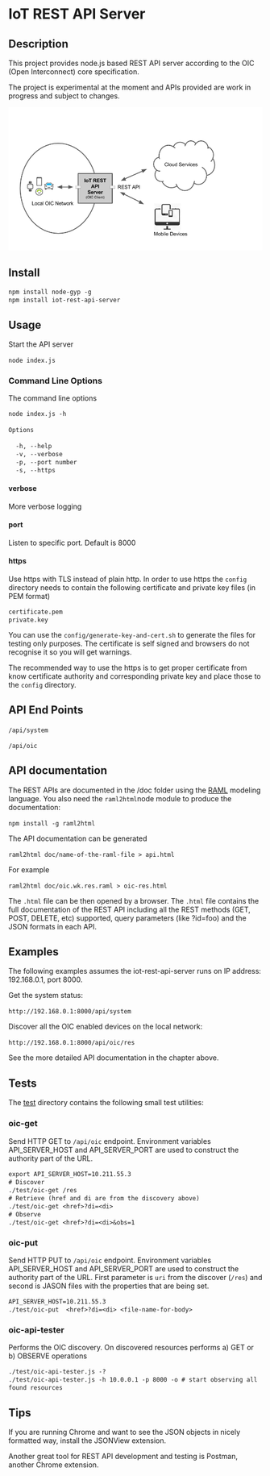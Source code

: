 # IoT REST API Server
## Description
This project provides node.js based REST API server according to the  OIC (Open Interconnect) core specification.

The project is experimental at the moment and APIs provided are work in progress and subject to changes.

![Overview](img/iot-rest-api-server.png)

## Install

```
npm install node-gyp -g
npm install iot-rest-api-server
```


## Usage

Start the API server

```node index.js```

### Command Line Options

The command line options 

```
node index.js -h

Options

  -h, --help           
  -v, --verbose        
  -p, --port number    
  -s, --https          
  ```
#### verbose
More verbose logging
#### port 
Listen to specific port. Default is 8000
#### https
Use https with TLS instead of plain http. In order to use https the `config` directory needs to contain the following certificate and private key files (in PEM format)

```
certificate.pem
private.key
```

You can use the `config/generate-key-and-cert.sh` to generate the files for testing only purposes. The certificate is self signed and browsers do not recognise it so you will get warnings.

The recommended way to use the https is to get proper certificate from know certificate authority and corresponding private key and place those to the `config` directory.

## API End Points

`/api/system`

`/api/oic`

## API documentation

The REST APIs are documented in the /doc folder using the [RAML](http://raml.org/) modeling language. You also need the ```raml2html```node module to produce the documentation:

```npm install -g raml2html```

The API documentation can be generated 

```raml2html doc/name-of-the-raml-file > api.html```

For example

 ```raml2html doc/oic.wk.res.raml > oic-res.html```

The `.html` file can be then opened by a browser. The `.html` file contains the full documentation of the REST API including all the REST methods (GET, POST, DELETE, etc) supported, query parameters (like ?id=foo) and the JSON formats in each API.

## Examples

The following examples assumes the iot-rest-api-server runs on IP address: 192.168.0.1, port 8000.

Get the system status:

`http://192.168.0.1:8000/api/system`

Discover all the OIC enabled devices on the local network:

`http://192.168.0.1:8000/api/oic/res`

See the more detailed API documentation in the chapter above.

## Tests

The [test](https://github.com/01org/iot-rest-api-server/tree/master/test) directory contains the following small test utilities:

### oic-get

Send HTTP GET to `/api/oic` endpoint. Environment variables API_SERVER_HOST and API_SERVER_PORT are used to construct the authority part of the URL.

```
export API_SERVER_HOST=10.211.55.3
# Discover
./test/oic-get /res
# Retrieve (href and di are from the discovery above)
./test/oic-get <href>?di=<di>
# Observe
./test/oic-get <href>?di=<di>&obs=1
```

### oic-put

Send HTTP PUT to `/api/oic` endpoint. Environment variables API_SERVER_HOST and API_SERVER_PORT are used to construct the authority part of the URL. First parameter is `uri` from the discover (`/res`) and second is JASON files with the properties that are being set.

```
API_SERVER_HOST=10.211.55.3
./test/oic-put  <href>?di=<di> <file-name-for-body>
```

### oic-api-tester

Performs the OIC discovery. On discovered resources performs a) GET or b) OBSERVE  operations

```
./test/oic-api-tester.js -?
./test/oic-api-tester.js -h 10.0.0.1 -p 8000 -o # start observing all found resources
```

## Tips

If you are running Chrome and want to see the JSON objects in nicely formatted way, install the JSONView extension.

Another great tool for REST API development and testing is Postman, another Chrome extension.
